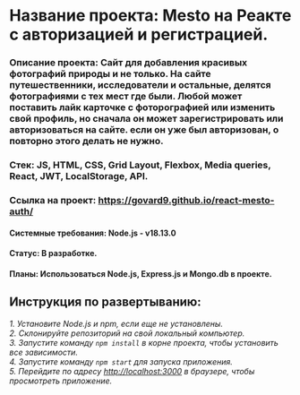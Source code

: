 # Название проекта: Mesto на Реакте с авторизацией и регистрацией.

### Описание проекта: Сайт для добавления красивых фотографий природы и не только. На сайте путешественники, исследователи и остальные, делятся фотографиями с тех мест где были. Любой может поставить лайк карточке с фоторографией или изменить свой профиль, но сначала он может зарегистрировать или авторизоваться на сайте. если он уже был авторизован, о повторно этого делать не нужно.

### Стек: JS, HTML, CSS, Grid Layout, Flexbox, Media queries, React, JWT, LocalStorage, API.

### Ссылка на проект: https://govard9.github.io/react-mesto-auth/

#### Системные требования: Node.js - v18.13.0

#### Статус: В разработке.

#### Планы: Использоваться Node.js, Express.js и Mongo.db в проекте.

## Инструкция по развертыванию:

_1. Установите Node.js и npm, если еще не установлены._  
_2. Склонируйте репозиторий на свой локальный компьютер._  
_3. Запустите команду `npm install` в корне проекта, чтобы установить все зависимости._  
_4. Запустите команду `npm start` для запуска приложения._  
_5. Перейдите по адресу [http://localhost:3000](http://localhost:3000) в браузере, чтобы просмотреть приложение._  